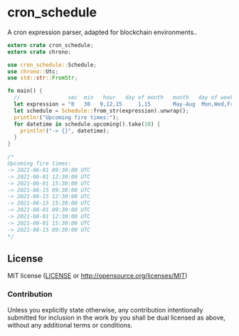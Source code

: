 # cron_schedule
A cron expression parser, adapted for blockchain environments..

```rust
extern crate cron_schedule;
extern crate chrono;

use cron_schedule::Schedule;
use chrono::Utc;
use std::str::FromStr;

fn main() {
  //               sec  min   hour   day of month   month   day of week   year
  let expression = "0   30   9,12,15     1,15       May-Aug  Mon,Wed,Fri  2021/2";
  let schedule = Schedule::from_str(expression).unwrap();
  println!("Upcoming fire times:");
  for datetime in schedule.upcoming().take(10) {
    println!("-> {}", datetime);
  }
}

/*
Upcoming fire times:
-> 2021-06-01 09:30:00 UTC
-> 2021-06-01 12:30:00 UTC
-> 2021-06-01 15:30:00 UTC
-> 2021-06-15 09:30:00 UTC
-> 2021-06-15 12:30:00 UTC
-> 2021-06-15 15:30:00 UTC
-> 2021-08-01 09:30:00 UTC
-> 2021-08-01 12:30:00 UTC
-> 2021-08-01 15:30:00 UTC
-> 2021-08-15 09:30:00 UTC
*/
```

## License

MIT license ([LICENSE](LICENSE) or http://opensource.org/licenses/MIT)

### Contribution

Unless you explicitly state otherwise, any contribution intentionally submitted
for inclusion in the work by you shall be dual licensed as above, without any
additional terms or conditions.
